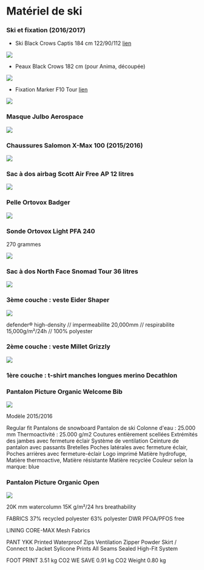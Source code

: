 # Matériel de ski

### Ski et fixation (2016/2017)

- Ski Black Crows Captis 184 cm 122/90/112 [lien](https://www.black-crows.com/captis-skis)

![](https://voyage.wains.be/images/ski/captis.png)

- Peaux Black Crows 182 cm (pour Anima, découpée)

![](https://voyage.wains.be/images/ski/skins.png)

- Fixation Marker F10 Tour [lien](http://marker.net/products/bindings/tour-f10.html)

![](https://voyage.wains.be/images/ski/marker.png)

### Masque Julbo Aerospace

![](https://voyage.wains.be/images/ski/masque.jpg)

### Chaussures Salomon X-Max 100 (2015/2016)

![](https://voyage.wains.be/images/ski/salomon-x100.jpg)

### Sac à dos airbag Scott Air Free AP 12 litres

![](https://voyage.wains.be/images/ski/airbag.jpg)

### Pelle Ortovox Badger

![](https://voyage.wains.be/images/ski/pelle.jpg)

### Sonde Ortovox Light PFA 240

270 grammes

![](https://voyage.wains.be/images/ski/sonde.jpg)

### Sac à dos North Face Snomad Tour 36 litres

![](https://voyage.wains.be/images/ski/northface-snomad-tour.jpg)


### 3ème couche : veste Eider Shaper

![](https://voyage.wains.be/images/ski/eider-shaper.jpg)

defender® high-density // impermeabilite 20,000mm // respirabilite 15,000g/m²/24h // 100% polyester

### 2ème couche : veste Millet Grizzly

![](https://voyage.wains.be/images/ski/millet-griz.jpg)


### 1ère couche : t-shirt manches longues merino Decathlon

### Pantalon Picture Organic Welcome Bib

![](https://voyage.wains.be/images/ski/picture-welcome.jpg)

Modèle 2015/2016

Regular fit
Pantalons de snowboard
Pantalon de ski
Colonne d'eau : 25.000 mm
Thermoactivité : 25.000 g/m2
Coutures entièrement scellées
Extrémités des jambes avec fermeture éclair
Système de ventilation
Ceinture de pantalon avec passants
Bretelles
Poches latérales avec fermeture éclair, Poches arrières avec fermeture-éclair
Logo imprimé
Matière hydrofuge, Matière thermoactive, Matière résistante
Matière recyclée
Couleur selon la marque: blue


### Pantalon Picture Organic Open

![](https://voyage.wains.be/images/skipant.jpg)

20K mm watercolumn
15K g/m²/24 hrs breathability

FABRICS
37% recycled polyester
63% polyester
DWR PFOA/PFOS free

LINING
CORE-MAX Mesh Fabrics

PANT
YKK Printed Waterproof Zips
Ventilation Zipper
Powder Skirt / Connect to Jacket
Sylicone Prints
All Seams Sealed
High-Fit System

FOOT PRINT
3.51 kg CO2
WE SAVE
0.91 kg CO2
Weight
0.80 kg
